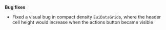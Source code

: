 **Bug fixes**

- Fixed a visual bug in compact density `EuiDataGrid`s, where the header cell height would increase when the actions button became visible

